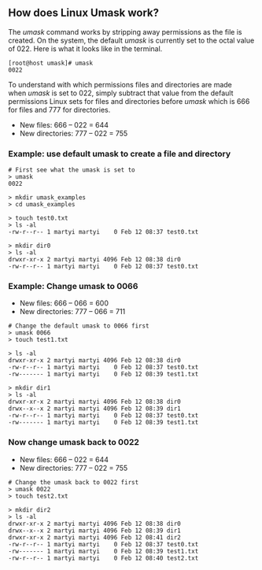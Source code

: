 ## How does Linux Umask work?

The _umask_ command works by stripping away permissions as the file is created. On the system, the default _umask_ is currently set to the octal value of 022. Here is what it looks like in the terminal.

```
[root@host umask]# umask
0022
```

To understand with which permissions files and directories are made when _umask_ is set to 022, simply subtract that value from the default permissions Linux sets for files and directories before _umask_ which is 666 for files and 777 for directories.

- New files: 666 – 022 = 644
- New directories: 777 – 022 = 755

### Example: use default umask to create a file and directory
```
# First see what the umask is set to
> umask
0022

> mkdir umask_examples
> cd umask_examples

> touch test0.txt
> ls -al 
-rw-r--r-- 1 martyi martyi    0 Feb 12 08:37 test0.txt

> mkdir dir0
> ls -al
drwxr-xr-x 2 martyi martyi 4096 Feb 12 08:38 dir0
-rw-r--r-- 1 martyi martyi    0 Feb 12 08:37 test0.txt
```


### Example:  Change umask to 0066
- New files: 666 – 066 = 600
- New directories: 777 – 066 = 711
```
# Change the default umask to 0066 first
> umask 0066
> touch test1.txt

> ls -al
drwxr-xr-x 2 martyi martyi 4096 Feb 12 08:38 dir0
-rw-r--r-- 1 martyi martyi    0 Feb 12 08:37 test0.txt
-rw------- 1 martyi martyi    0 Feb 12 08:39 test1.txt

> mkdir dir1
> ls -al
drwxr-xr-x 2 martyi martyi 4096 Feb 12 08:38 dir0
drwx--x--x 2 martyi martyi 4096 Feb 12 08:39 dir1
-rw-r--r-- 1 martyi martyi    0 Feb 12 08:37 test0.txt
-rw------- 1 martyi martyi    0 Feb 12 08:39 test1.txt
```

### Now change umask back to 0022
- New files: 666 – 022 = 644
- New directories: 777 – 022 = 755
```
# Change the umask back to 0022 first
> umask 0022
> touch test2.txt

> mkdir dir2
> ls -al
drwxr-xr-x 2 martyi martyi 4096 Feb 12 08:38 dir0
drwx--x--x 2 martyi martyi 4096 Feb 12 08:39 dir1
drwxr-xr-x 2 martyi martyi 4096 Feb 12 08:41 dir2
-rw-r--r-- 1 martyi martyi    0 Feb 12 08:37 test0.txt
-rw------- 1 martyi martyi    0 Feb 12 08:39 test1.txt
-rw-r--r-- 1 martyi martyi    0 Feb 12 08:40 test2.txt
```